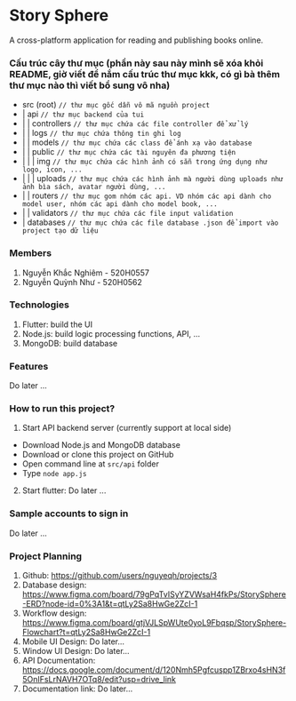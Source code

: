 # Story Sphere
A cross-platform application for reading and publishing books online.

### Cấu trúc cây thư mục (phần này sau này mình sẽ xóa khỏi README, giờ viết để nắm cấu trúc thư mục kkk, có gì bà thêm thư mục nào thì viết bổ sung vô nha)
- src (root)           `// thư mục gốc dẫn vô mã nguồn project`
- |  api               `// thư mục backend của tui`
- |  |  controllers    `// thư mục chứa các file controller để xử lý`
- |  |  logs           `// thư mục chứa thông tin ghi log`
- |  |  models         `// thư mục chứa các class để ánh xạ vào database`
- |  |  public         `// thư mục chứa các tài nguyên đa phương tiện`
- |  |  | img          `// thư mục chứa các hình ảnh có sẵn trong ứng dụng như logo, icon, ...`
- |  |  | uploads      `// thư mục chứa các hình ảnh mà người dùng uploads như ảnh bìa sách, avatar người dùng, ...`
- |  |  routers        `// thư mục gom nhóm các api. VD nhóm các api dành cho model user, nhóm các api dành cho model book, ...`
- |  |  validators     `// thư mục chứa các file input validation`
- |  databases         `// thư mục chứa các file database .json để import vào project tạo dữ liệu`

### Members
1. Nguyễn Khắc Nghiêm - 520H0557
2. Nguyễn Quỳnh Như - 520H0562

### Technologies
1. Flutter: build the UI
2. Node.js: build logic processing functions, API, ...
3. MongoDB: build database

### Features
Do later ...

### How to run this project?
1. Start API backend server (currently support at local side)
- Download Node.js and MongoDB database
- Download or clone this project on GitHub
- Open command line at `src/api` folder
- Type `node app.js`
  
2. Start flutter: Do later ... 

### Sample accounts to sign in
Do later ...

### Project Planning
1. Github: https://github.com/users/nguyeqh/projects/3
2. Database design: https://www.figma.com/board/79gPqTvISyYZVWsaH4fkPs/StorySphere-ERD?node-id=0%3A1&t=qtLy2Sa8HwGe2ZcI-1
3. Workflow design: https://www.figma.com/board/gtjVJLSpWUte0yoL9Fbqsp/StorySphere-Flowchart?t=qtLy2Sa8HwGe2ZcI-1
4. Mobile UI Design: Do later...
5. Window UI Design: Do later...
6. API Documentation: https://docs.google.com/document/d/120Nmh5Pgfcuspp1ZBrxo4sHN3f5OnIFsLrNAVH7OTq8/edit?usp=drive_link
7. Documentation link: Do later...
